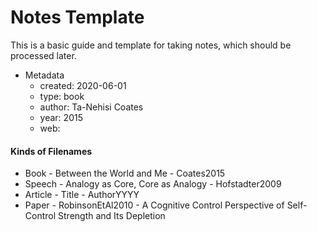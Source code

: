 # Notes Template
This is a basic guide and template for taking notes, which should be processed later. 

- Metadata
	- created: 2020-06-01
	- type: book
	- author: Ta-Nehisi Coates
	- year: 2015
	- web: 


#### Kinds of Filenames
- Book - Between the World and Me - Coates2015
- Speech - Analogy as Core, Core as Analogy - Hofstadter2009
- Article - Title - AuthorYYYY
- Paper - RobinsonEtAl2010 - A Cognitive Control Perspective of Self-Control Strength and Its Depletion
